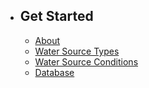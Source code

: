- ## Get Started
    - [About](/{{route}}/{{version}}/about)
    - [Water Source Types](/{{route}}/{{version}}/water-source-types)
    - [Water Source Conditions](/{{route}}/{{version}}/water-source-conditions)
    - [Database](/{{route}}/{{version}}/database)